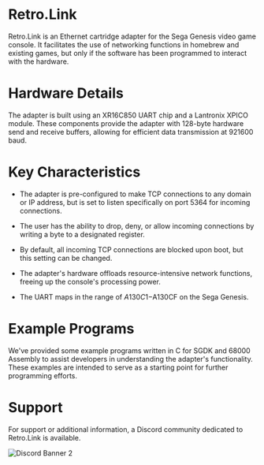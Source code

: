 # Retro.Link

Retro.Link is an Ethernet cartridge adapter for the Sega Genesis video game console. It facilitates the use of networking functions in homebrew and existing games, but only if the software has been programmed to interact with the hardware.

# Hardware Details
The adapter is built using an XR16C850 UART chip and a Lantronix XPICO module. These components provide the adapter with 128-byte hardware send and receive buffers, allowing for efficient data transmission at 921600 baud.

# Key Characteristics
 * The adapter is pre-configured to make TCP connections to any domain or IP address, but is set to listen specifically on port 5364 for incoming connections.

* The user has the ability to drop, deny, or allow incoming connections by writing a byte to a designated register.

* By default, all incoming TCP connections are blocked upon boot, but this setting can be changed.

* The adapter's hardware offloads resource-intensive network functions, freeing up the console's processing power.

* The UART maps in the range of $A130C1-$A130CF on the Sega Genesis.

# Example Programs
We've provided some example programs written in C for SGDK and 68000 Assembly to assist developers in understanding the adapter's functionality. These examples are intended to serve as a starting point for further programming efforts.

# Support
For support or additional information, a Discord community dedicated to Retro.Link is available.

![Discord Banner 2](https://discordapp.com/api/guilds/783087214162346024/widget.png?style=banner2)
